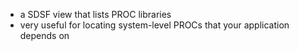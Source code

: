 - a SDSF view that lists PROC libraries
- very useful for locating system-level PROCs that your application depends on